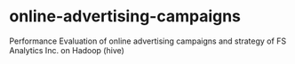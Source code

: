 # online-advertising-campaigns
Performance Evaluation of online advertising campaigns and strategy of FS Analytics Inc. on Hadoop (hive) 
